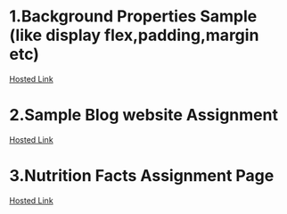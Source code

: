 #  1.Background Properties Sample (like display flex,padding,margin etc)
[Hosted Link](https://ganesh-patel.github.io/Geekster-Assignment/BackgroundProperties/Background-Properties.html)
# 2.Sample Blog website Assignment 
[Hosted Link](https://ganesh-patel.github.io/Geekster-Assignment/Typography-Assign/Typography.html)
# 3.Nutrition Facts Assignment Page 
[Hosted Link](https://ganesh-patel.github.io/Ganesh-Patel/Geekster-Assignment/NutritionFacts/Nutrition.html)

